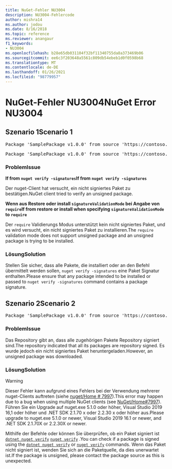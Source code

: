 ```yaml
---
title: NuGet-Fehler NU3004
description: NU3004-Fehlercode
author: mishra14
ms.author: jodou
ms.date: 8/16/2018
ms.topic: reference
ms.reviewer: anangaur
f1_keywords:
- NU3004
ms.openlocfilehash: b28e65db031104f32bf11340755da8a373469b06
ms.sourcegitcommit: ee6c3f203648a5561c809db54ebeb1d0f0598b68
ms.translationtype: MT
ms.contentlocale: de-DE
ms.lasthandoff: 01/26/2021
ms.locfileid: "98779957"
---
```

# <a name="nuget-error-nu3004"></a><span data-ttu-id="7dfbd-103">NuGet-Fehler NU3004</span><span class="sxs-lookup"><span data-stu-id="7dfbd-103">NuGet Error NU3004</span></span>

## <a name="scenario-1"></a><span data-ttu-id="7dfbd-104">Szenario 1</span><span class="sxs-lookup"><span data-stu-id="7dfbd-104">Scenario 1</span></span>

<pre>Package 'SamplePackage v1.0.0' from source 'https://contoso.com/index.json': The package is not signed.</pre>
<pre>Package 'SamplePackage v1.0.0' from source 'https://contoso.com/index.json': signatureValidationMode is set to require, so packages are allowed only if signed by trusted signers; however, this package is unsigned.</pre>

### <a name="issue"></a><span data-ttu-id="7dfbd-105">Problem</span><span class="sxs-lookup"><span data-stu-id="7dfbd-105">Issue</span></span>

<span data-ttu-id="7dfbd-106">**If from `nuget verify -signatures`**</span><span class="sxs-lookup"><span data-stu-id="7dfbd-106">**If from `nuget verify -signatures`**</span></span>

<span data-ttu-id="7dfbd-107">Der nuget-Client hat versucht, ein nicht signiertes Paket zu bestätigen.</span><span class="sxs-lookup"><span data-stu-id="7dfbd-107">NuGet client tried to verify an unsigned package.</span></span>

<span data-ttu-id="7dfbd-108">**Wenn aus Restore oder install `signatureValidationMode` bei Angabe von `require`**</span><span class="sxs-lookup"><span data-stu-id="7dfbd-108">**If from restore or install when specifying `signatureValidationMode` to `require`**</span></span>

<span data-ttu-id="7dfbd-109">Der `require` Validierungs Modus unterstützt kein nicht signiertes Paket, und es wird versucht, ein nicht signiertes Paket zu installieren.</span><span class="sxs-lookup"><span data-stu-id="7dfbd-109">The `require` validation mode does not support unsigned package and an unsigned package is trying to be installed.</span></span>

### <a name="solution"></a><span data-ttu-id="7dfbd-110">Lösung</span><span class="sxs-lookup"><span data-stu-id="7dfbd-110">Solution</span></span>

<span data-ttu-id="7dfbd-111">Stellen Sie sicher, dass alle Pakete, die installiert oder an den Befehl übermittelt werden sollen, `nuget verify -signatures` eine Paket Signatur enthalten.</span><span class="sxs-lookup"><span data-stu-id="7dfbd-111">Please ensure that any package intended to be installed or passed to `nuget verify -signatures` command contains a package signature.</span></span>

## <a name="scenario-2"></a><span data-ttu-id="7dfbd-112">Szenario 2</span><span class="sxs-lookup"><span data-stu-id="7dfbd-112">Scenario 2</span></span>

<pre>Package 'SamplePackage v1.0.0' from source 'https://contoso.com/index.json': This repository indicated that all its packages are repository signed; however, this package is unsigned.</pre>

### <a name="issue"></a><span data-ttu-id="7dfbd-113">Problem</span><span class="sxs-lookup"><span data-stu-id="7dfbd-113">Issue</span></span>

<span data-ttu-id="7dfbd-114">Das Repository gibt an, dass alle zugehörigen Pakete Repository signiert sind.</span><span class="sxs-lookup"><span data-stu-id="7dfbd-114">The repository indicated that all its packages are repository signed.</span></span> <span data-ttu-id="7dfbd-115">Es wurde jedoch ein nicht signiertes Paket heruntergeladen.</span><span class="sxs-lookup"><span data-stu-id="7dfbd-115">However, an unsigned package was downloaded.</span></span>

### <a name="solution"></a><span data-ttu-id="7dfbd-116">Lösung</span><span class="sxs-lookup"><span data-stu-id="7dfbd-116">Solution</span></span>

> [!Warning]
> <span data-ttu-id="7dfbd-117">Dieser Fehler kann aufgrund eines Fehlers bei der Verwendung mehrerer nuget-Clients auftreten (siehe [nuget/Home # 7997](https://github.com/NuGet/Home/issues/7997)).</span><span class="sxs-lookup"><span data-stu-id="7dfbd-117">This error may happen due to a bug when using multiple NuGet clients (see [NuGet/Home#7997](https://github.com/NuGet/Home/issues/7997)).</span></span> <span data-ttu-id="7dfbd-118">Führen Sie ein Upgrade auf nuget.exe 5.1.0 oder höher, Visual Studio 2019 16,1 oder höher und .NET SDK 2.1.70 x oder 2.2.30 x oder höher aus.</span><span class="sxs-lookup"><span data-stu-id="7dfbd-118">Please upgrade to nuget.exe 5.1.0 or newer, Visual Studio 2019 16.1 or newer, and .NET SDK 2.1.70X or 2.2.30X or newer.</span></span>

<span data-ttu-id="7dfbd-119">Mithilfe der Befehle oder können Sie überprüfen, ob ein Paket signiert ist [`dotnet nuget verify`](/dotnet/core/tools/dotnet-nuget-verify.md) [`nuget verify`](../cli-reference/cli-ref-verify.md) .</span><span class="sxs-lookup"><span data-stu-id="7dfbd-119">You can check if a package is signed using the [`dotnet nuget verify`](/dotnet/core/tools/dotnet-nuget-verify.md) or [`nuget verify`](../cli-reference/cli-ref-verify.md) commands.</span></span> <span data-ttu-id="7dfbd-120">Wenn das Paket nicht signiert ist, wenden Sie sich an die Paketquelle, da dies unerwartet ist.</span><span class="sxs-lookup"><span data-stu-id="7dfbd-120">If the package is unsigned, please contact the package source as this is unexpected.</span></span>
